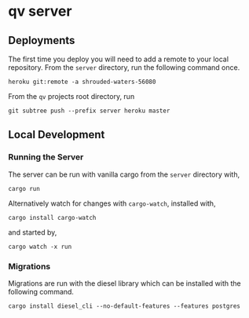 # qv server

## Deployments

The first time you deploy you will need to add a remote to your local repository.  From the `server` directory, run the following command once.

```
heroku git:remote -a shrouded-waters-56080
```

From the `qv` projects root directory, run

```
git subtree push --prefix server heroku master
```

## Local Development

### Running the Server

The server can be run with vanilla cargo from the `server` directory with,

```
cargo run
```

Alternatively watch for changes with `cargo-watch`, installed with,

```
cargo install cargo-watch
```

and started by,

```
cargo watch -x run
```

### Migrations

Migrations are run with the diesel library which can be installed with the following command.

```
cargo install diesel_cli --no-default-features --features postgres
```

